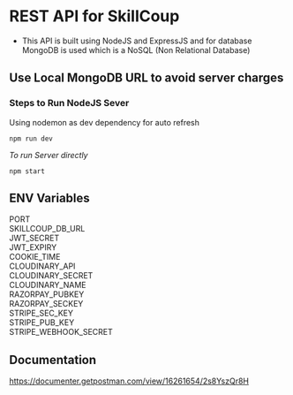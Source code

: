 # REST API for SkillCoup
 - This API is built using NodeJS and ExpressJS and for database MongoDB is used which is a NoSQL (Non Relational Database)


## Use Local MongoDB URL to avoid server charges

### Steps to Run NodeJS Sever

Using nodemon as dev dependency for auto refresh

`npm run dev`

*To run Server directly*

`npm start`


## ENV Variables

PORT <br />
SKILLCOUP_DB_URL<br />
JWT_SECRET<br />
JWT_EXPIRY<br/>
COOKIE_TIME <br />
CLOUDINARY_API<br />
CLOUDINARY_SECRET <br/>
CLOUDINARY_NAME<br />
RAZORPAY_PUBKEY<br />
RAZORPAY_SECKEY<br />
STRIPE_SEC_KEY<br />
STRIPE_PUB_KEY<br />
STRIPE_WEBHOOK_SECRET <br />

## Documentation
https://documenter.getpostman.com/view/16261654/2s8YszQr8H

